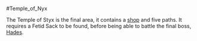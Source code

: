 #Temple_of_Nyx

The Temple of Styx is the final area, it contains a [shop](Final_Shop.md) and five paths. It requires a Fetid Sack to be found, before being able to battle the final boss, [Hades](Bosses/Hades.md).